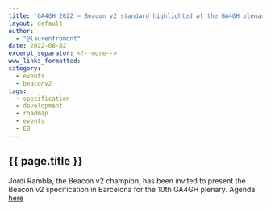 ```yaml
---
title: 'GA4GH 2022 — Beacon v2 standard highlighted at the GA4GH plenary'
layout: default
author: 
  - "@laurenfromont"
date: 2022-08-02
excerpt_separator: <!--more-->
www_links_formatted:
category:
  - events
  - beaconv2
tags:
  - specification
  - development
  - roadmap
  - events
  - EB
---
```


## {{ page.title }}

Jordi Rambla, the Beacon v2 champion, has been invited to present the Beacon v2 specification in Barcelona for the 10th GA4GH plenary. Agenda [here](https://broadinstitute.swoogo.com/ga4gh-10th-plenary/agenda)
